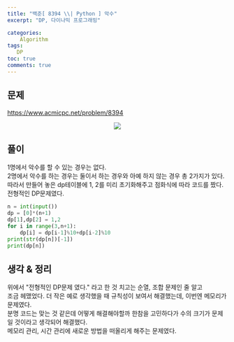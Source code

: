 ```yaml
---
title: "백준[ 8394 \\| Python ] 악수"
excerpt: "DP, 다이나믹 프로그래밍"

categories:
    Algorithm
tags:
   DP
toc: true
comments: true
---
```

## 문제  
<https://www.acmicpc.net/problem/8394>
<p align = "center"><img src = "../../assets/images/boj/8394.png"></p>  

## 풀이  
1명에서 악수를 할 수 있는 경우는 없다.  
2명에서 악수를 하는 경우는 둘이서 하는 경우와 아예 하지 않는 경우 총 2가지가 있다.  
따라서 만들어 놓은 dp테이블에 1, 2를 미리 초기화해주고 점화식에 따라 코드를 짰다.  
전형적인 DP문제였다.  

```python
n = int(input())
dp = [0]*(n+1)
dp[1],dp[2] = 1,2
for i in range(3,n+1):
    dp[i] = dp[i-1]%10+dp[i-2]%10
print(str(dp[n])[-1])
print(dp[n])
```
## 생각 & 정리  
위에서 "전형적인 DP문제 였다." 라고 한 것 치고는 순열, 조합 문제인 줄 알고  
조금 헤맸었다. 더 작은 예로 생각했을 때 규칙성이 보여서 해결했는데, 이번엔 메모리가 문제였다.  
분명 코드는 맞는 것 같은데 어떻게 해결해야할까 한참을 고민하다가 수의 크기가 문제일 것이라고 생각되어 해결했다.  
메모리 관리, 시간 관리에 새로운 방법을 떠올리게 해주는 문제였다.
